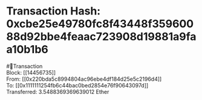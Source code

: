 
Transaction Hash: 0xcbe25e49780fc8f43448f35960088d92bbe4feaac723908d19881a9faa10b1b6
====================================================================================
  
#💸Transaction  
Block: [[14456735]]  
From: [[0x220bda5c8994804ac96ebe4df184d25e5c2196d4]]  
To: [[0x1111111254fb6c44bac0bed2854e76f90643097d]]  
Transferred: 3.5488369369639012 Ether